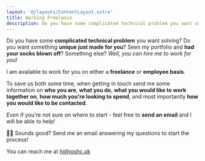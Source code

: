 ```yaml
---
layout: '@/layouts/ContentLayout.astro'
title: Working Freelance
description: Do you have some complicated technical problem you want solving? Do you want something unique just made for you? Seen my portfolio and had your socks blown off? Something else? Well, you can hire me to work for you! 
---
```




Do you have some **complicated technical problem** you want solving? Do you want something **unique just made for you**? Seen my portfolio and **had your socks blown off**? Something else? *Well, you can hire me to work for you*! 

I am available to work for you on either a **freelance** or **employee basis**.

To save us both some time, when getting in touch send me some information on **who you are**, **what you do**, **what you would like to work together on**, **how much you're looking to spend**, and most importantly **how you would like to be contacted**.

*Even* if you're not sure on where to start - feel free to **send an email** and I will be able to help!



<div id="comment-box">

<span aria-hidden="true">🏃‍♂️</span> Sounds good? Send me an email answering my questions to start the process!

You can reach me at [hi@joshc.uk](mailto:hi@joshc.uk?subject=Working%20Freelance%20-%20(use%20a%20few%20words%20to%20describe%20your%20project)&body=Hi%20Josh!%0A%0AI'm%2FWe're%20(name)%2C%20and%20we%20want%20to%20work%20with%20you!%0A%0AI%2FWe%20(explain%20what%20you%20do%20in%20a%20few%20sentences%20-%20keep%20it%20straight%20to%20the%20point).%0A%0AI%2FWe%20would%20like%20to%20work%20with%20you%20to%20(explain%20what%20you%20want%20me%20to%20do%2Fnot%20do).%0A%0AMy%2Four%20budget%20is%20(%C2%A3___%2Fundecided).%0A%0AI%20can%20be%20reached%20by%20(email%2Fphone%20on%20___)%0A%0AAll%20the%20best%2C%0A(your%20name))
</div>